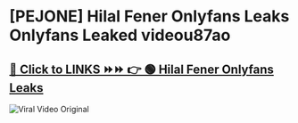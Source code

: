 
 # [PEJONE] Hilal Fener Onlyfans Leaks Onlyfans Leaked videou87ao

## <h2><a href="https://clipsfans.com/Hilal_Fener_Onlyfans_Leaks&ref=git">🔗 Click to LINKS ⏩⏩ 👉 🟢 Hilal Fener Onlyfans Leaks </a></h2>

<a href="https://clipsfans.com/Hilal_Fener_Onlyfans_Leaks&ref=git" rel="nofollow" data-target="animated-image.originalLink"><img src="https://i.ibb.co.com/xMMVF88/686577567.gif" alt="Viral Video Original" style="max-width: 100%; display: inline-block;" data-target="animated-image.originalImage"></a>


